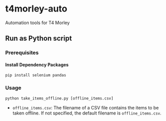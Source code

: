# t4morley-auto

Automation tools for T4 Morley

## Run as Python script

### Prerequisites

#### Install Dependency Packages

```
pip install selenium pandas
```

### Usage

```
python take_items_offline.py [offline_items.csv]
```

- `offline_items.csv`: The filename of a CSV file contains the items to be taken offline.
    If not specified, the default filename is `offline_items.csv`.
